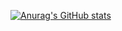 [![Anurag's GitHub stats](https://github-readme-stats.vercel.app/api?username=kayceem)](https://github.com/anuraghazra/github-readme-stats)